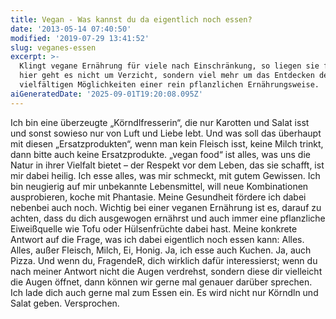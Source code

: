```yaml
---
title: Vegan - Was kannst du da eigentlich noch essen?
date: '2013-05-14 07:40:50'
modified: '2019-07-29 13:41:52'
slug: veganes-essen
excerpt: >-
  Klingt vegane Ernährung für viele nach Einschränkung, so liegen sie falsch:
  hier geht es nicht um Verzicht, sondern viel mehr um das Entdecken der
  vielfältigen Möglichkeiten einer rein pflanzlichen Ernährungsweise.
aiGeneratedDate: '2025-09-01T19:20:08.095Z'
---
```


Ich bin eine überzeugte „Körndlfresserin“, die nur Karotten und Salat isst und sonst sowieso nur von Luft und Liebe lebt. Und was soll das überhaupt mit diesen „Ersatzprodukten“, wenn man kein Fleisch isst, keine Milch trinkt, dann bitte auch keine Ersatzprodukte. „vegan food“ ist alles, was uns die Natur in ihrer Vielfalt bietet – der Respekt vor dem Leben, das sie schafft, ist mir dabei heilig. Ich esse alles, was mir schmeckt, mit gutem Gewissen. Ich bin neugierig auf mir unbekannte Lebensmittel, will neue Kombinationen ausprobieren, koche mit Phantasie. Meine Gesundheit fördere ich dabei nebenbei auch noch. Wichtig bei einer veganen Ernährung ist es, darauf zu achten, dass du dich ausgewogen ernährst und auch immer eine pflanzliche Eiweißquelle wie Tofu oder Hülsenfrüchte dabei hast. Meine konkrete Antwort auf die Frage, was ich dabei eigentlich noch essen kann: Alles. Alles, außer Fleisch, Milch, Ei, Honig. Ja, ich esse auch Kuchen. Ja, auch Pizza. Und wenn du, FragendeR, dich wirklich dafür interessierst; wenn du nach meiner Antwort nicht die Augen verdrehst, sondern diese dir vielleicht die Augen öffnet, dann können wir gerne mal genauer darüber sprechen. Ich lade dich auch gerne mal zum Essen ein. Es wird nicht nur Körndln und Salat geben. Versprochen.
